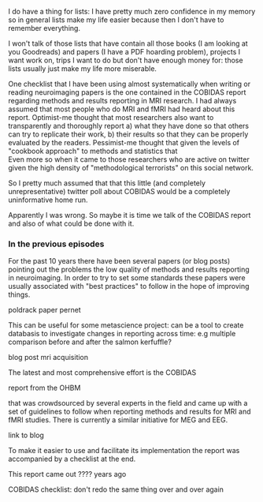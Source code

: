 I do have a thing for lists: I have pretty much zero confidence in my memory so in general lists make my life easier because then I don't have to remember everything.

I won't talk of those lists that have contain all those books (I am looking at you Goodreads) and papers (I have a PDF hoarding problem), projects I want work on, trips I want to do but don't have enough money for: those lists usually just make my life more miserable.

One checklist that I have been using almost systematically when writing or reading neuroimaging papers is the one contained in the COBIDAS report regarding methods and results reporting in MRI research. I had always assumed that most people who do MRI and fMRI had heard about this report. Optimist-me thought that most researchers also want to transparently and thoroughly report a) what they have done so that others can try to replicate their work, b) their results so that they can be properly evaluated by the readers. Pessimist-me thought that given the levels of "cookbook approach" to methods and statistics that  
Even more so when it came to those researchers who are active on twitter given the high density of "methodological terrorists" on this social network.

So I pretty much assumed that that this little (and completely unrepresentative) twitter poll about COBIDAS would be a completely uninformative home run.

Apparently I was wrong. So maybe it is time we talk of the COBIDAS report and also of what could be done with it.

### In the previous episodes

For the past 10 years there have been several papers (or blog posts) pointing out the problems the low quality of methods and results reporting in neuroimaging. In order to try to set some standards these papers were usually associated with "best practices" to follow in the hope of improving things.

poldrack paper
pernet



This can be useful for some metascience project: can be a tool to create databasis to investigate changes in reporting across time: e.g multiple comparison before and after the salmon kerfuffle?


blog post mri acquisition

The latest and most comprehensive effort is the COBIDAS


report from the OHBM

that was crowdsourced by several experts in the field and came up with a set of guidelines to follow when reporting methods and results for MRI and fMRI studies. There is currently a similar initiative for MEG and EEG.

link to blog

To make it easier to use and facilitate its implementation the report was accompanied by a checklist at the end.



This report came out ???? years ago


COBIDAS checklist: don't redo the same thing over and over again
